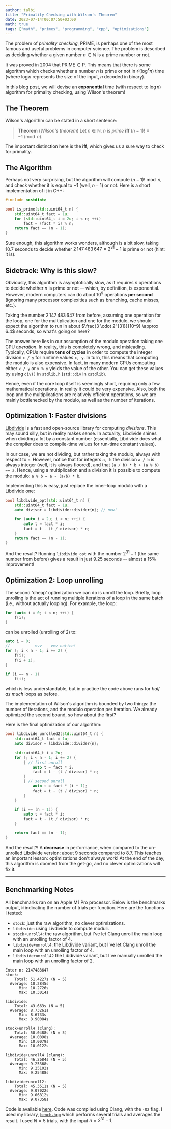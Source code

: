 ```yaml
---
author: talbi
title: "Primality Checking with Wilson's Theorem"
date: 2023-07-14T00:07:50+03:00
math: true
tags: ["math", "primes", "programming", "cpp", "optimizations"]
---
```


<!--more-->

The problem of *primality checking*, $\mathrm{PRIME}$, is perhaps one of the most famous and useful problems in computer science. The problem is described as deciding whether a given number $n \in \mathbb{N}$ is a prime number or not.

It was proved in 2004 that $\mathrm{PRIME} \in \mathsf{P}$. This means that there is some algorithm which checks whether a number $n$ is prime or not in $\mathcal{O}(\log^k n)$ time (where $\log n$ represents the size of the input, $n$ decoded in binary).

In this blog post, we will devise an **exponential** time (with respect to $\log n$) algorithm for primality checking, using Wilson's theorem!

## The Theorem

Wilson's algorithm can be stated in a short sentence:

> **Theorem** (*Wilson's theorem*) Let $n \in \mathbb{N}$. $n$ is *prime* **iff** $(n - 1)! \equiv -1 \pmod n$.

The important distinction here is the **iff**, which gives us a sure way to check for primality.

## The Algorithm

Perhaps not very surprising, but the algorithm will compute $(n - 1)! \bmod n$, and check whether it is equal to $-1$ (well, $n - 1$) or not. Here is a short implementation of it in C++:

```c++
#include <cstdint>

bool is_prime(std::uint64_t n) {
    std::uint64_t fact = 1u;
    for (std::uint64_t i = 2u; i < n; ++i)
        fact = (fact * i) % n;
    return fact == (n - 1);
}
```

Sure enough, this algorithm works wonders, although is a bit slow, taking 10.7 seconds to decide whether $2\, 147\, 483\, 647 = 2^{31} - 1$ is prime or not (hint: it is).

## Sidetrack: Why is this slow?

Obviously, this algorithm is asymptotically slow, as it requires $n$ operations to decide whether $n$ is prime or not -- which, by definition, is exponential. However, modern computers can do about $10^9$ operations **per second** (ignoring many processor complexities such as branching, cache misses, etc.).

Taking the number $2\, 147\, 483\, 647$ from before, assuming one operation for the loop, one for the multiplication and one for the modulo, we should expect the algorithm to run in about $\frac{3 \cdot 2^{31}}{10^9} \approx 6.4$ seconds, so what's going on here?

The answer here lies in our assumption of the modulo operation taking one CPU *operation*. In reality, this is completely wrong, and misleading. Typically, CPUs require **tens of cycles** in order to compute the integer division `x / y` for runtime values `x, y`. In turn, this means that computing the modulo is also expensive. In fact, in many modern CPUs computing either `x / y` or `x % y` yields the value of the other. You can get these values by using `div()` in `stdlib.h` (`std::div` in `cstdlib`).

Hence, even if the core loop itself is seemingly short, requiring only a few mathematical operations, in reality it could be very expensive. Also, both the loop and the multiplications are relatively efficient operations, so we are mainly bottlenecked by the modulo, as well as the number of iterations.

## Optimization 1: Faster divisions

[Libdivide](https://libdivide.com) is a fast and open-source library for computing *divisions*. This may sound silly, but in reality makes sense. In actuality, Libdivide shines when dividing a lot by a constant number (essentially, Libdivide does what the compiler does to compile-time values for run-time constant values).

In our case, we are not dividing, but rather taking the modulo, always with respect to `n`. However, notice that for integers `a, b` the division `a / b` is always integer (well, it is always floored), and that `(a / b) * b + (a % b) == a`. Hence, using a multiplication and a division it is possible to compute the modulo: `a % b = a - (a/b) * b`.

Implementing this is easy, just replace the inner-loop modulo with a Libdivide one:

```c++
bool libdivide_opt(std::uint64_t n) {
    std::uint64_t fact = 1u;
    auto divisor = libdivide::divider{n}; // new!

    for (auto i = 2u; i < n; ++i) {
        auto t = fact * i;
        fact = t - (t / divisor) * n;
    }
    return fact == (n - 1);
}
```

And the result? Running `libdivide_opt` with the number $2^{31} - 1$ (the same number from before) gives a result in just 9.25 seconds -- almost a 15% improvement!

## Optimization 2: Loop unrolling

The second 'cheap' optimization we can do is unroll the loop. Briefly, loop unrolling is the act of running multiple iterations of a loop in the same batch (i.e., without actually looping). For example, the loop:

```c++
for (auto i = 0; i < n; ++i) {
    f(i);
}
```
can be unrolled (unrolling of $2$) to:

```c++
auto i = 0;
//           vvv    vvv notice!
for (; i < n - 1; i += 2) {
    f(i);
    f(i + 1);
}

if (i == n - 1)
    f(i);
```
which is less understandable, but in practice the code above runs for *half as much* loops as before. 

The implementation of Wilson's algorithm is bounded by two things: the number of iterations, and the modulo operation per iteration. We already optimized the second bound, so how about the first?

Here is the final optimization of our algorithm:

```c++
bool libdivide_unrolled2(std::uint64_t n) {
    std::uint64_t fact = 1u;
    auto divisor = libdivide::divider{n};
    
    std::uint64_t i = 2u; 
    for (; i < n - 1; i += 2) {
        { // first unroll
            auto t = fact * i;
            fact = t - (t / divisor) * n;
        }
        { // second unroll
            auto t = fact * (i + 1);
            fact = t - (t / divisor) * n;
        }
    }

    if (i == (n - 1)) {
        auto t = fact * i;
        fact = t - (t / divisor) * n;
    }       

    return fact == (n - 1);
}
```

And the result?! A **decrease** in performance, when compared to the un-unrolled Libdivide version: about $9$ seconds compared to $8.7$. This teaches an important lesson: optimizations don't always work! At the end of the day, this algorithm is doomed from the get-go, and no clever optimizations will fix it.

---

## Benchmarking Notes

All benchmarks ran on an Apple M1 Pro processor. Below is the benchmarks output, `N` indicating the number of trials per function. Here are the functions I tested:

- `stock`: just the raw algorithm, no clever optimizations.
- `libdivide`: using Livdivide to compute moduli.
- `stock+unroll4`: the raw algorithm, but I've let Clang unroll the main loop with an unrolling factor of $4$.
- `libdivide+unroll4`: the Libdivide variant, but I've let Clang unroll the main loop with an unrolling factor of $4$.
- `libdivide+unroll42` the Libdivide variant, but I've manually unrolled the main loop with an unrolling factor of $2$.

```shell
Enter n: 2147483647
stock:
    Total: 51.4227s (N = 5)
  Average: 10.2845s
      Min: 10.2726s
      Max: 10.3014s

libdivide:
    Total: 43.663s (N = 5)
  Average: 8.73261s
      Min: 8.6733s
      Max: 8.90084s

stock+unroll4 (clang):
    Total: 50.0488s (N = 5)
  Average: 10.0098s
      Min: 10.0079s
      Max: 10.0122s

libdivide+unroll4 (clang):
    Total: 46.2684s (N = 5)
  Average: 9.25368s
      Min: 9.25102s
      Max: 9.25488s

libdivide+unroll2:
    Total: 45.3511s (N = 5)
  Average: 9.07022s
      Min: 9.06812s
      Max: 9.07358s
```

Code is available [here](https://gist.github.com/talbii/229fad2e8c39ef07f89344a479b9b424). Code was complied using Clang, with the `-O2` flag. I used my library, [`bench.hpp`](https://github.com/talbii/bench.hpp) which performs several trials and averages the result. I used $N = 5$ trials, with the input $n = 2^{31} - 1$.

